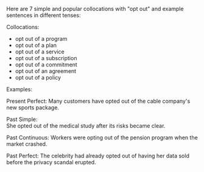 Here are 7 simple and popular collocations with "opt out" and example sentences in different tenses:

Collocations:

- opt out of a program
- opt out of a plan
- opt out of a service
- opt out of a subscription 
- opt out of a commitment 
- opt out of an agreement
- opt out of a policy

Examples: 

Present Perfect:
Many customers have opted out of the cable company's new sports package.

Past Simple:  
She opted out of the medical study after its risks became clear.

Past Continuous:
Workers were opting out of the pension program when the market crashed. 

Past Perfect:
The celebrity had already opted out of having her data sold before the privacy scandal erupted.